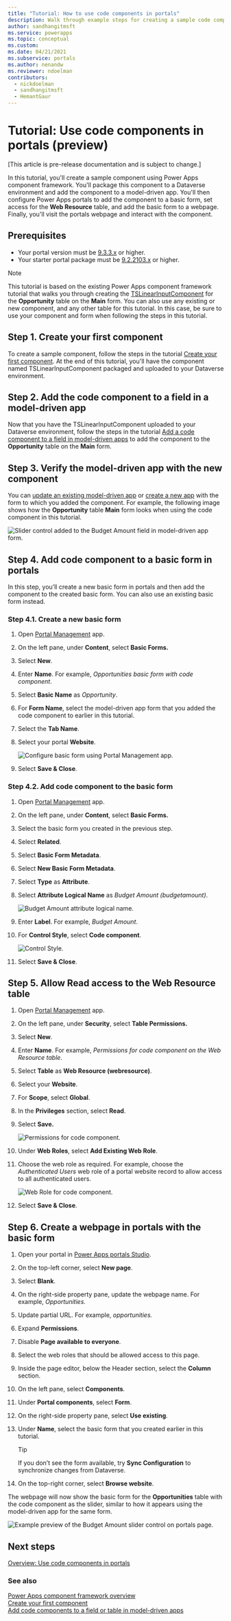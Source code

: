 ```yaml
---
title: "Tutorial: How to use code components in portals"
description: Walk through example steps for creating a sample code component and adding it to a model-driven app inside Power Apps portals.
author: sandhangitmsft
ms.service: powerapps
ms.topic: conceptual
ms.custom: 
ms.date: 04/21/2021
ms.subservice: portals
ms.author: nenandw
ms.reviewer: ndoelman
contributors:
  - nickdoelman
  - sandhangitmsft
  - HemantGaur
---
```


# Tutorial: Use code components in portals (preview)

[This article is pre-release documentation and is subject to change.]

In this tutorial, you'll create a sample component using Power Apps component framework. You'll package this component to a Dataverse environment and add the component to a model-driven app. You'll then configure Power Apps portals to add the component to a basic form, set access for the **Web Resource** table, and add the basic form to a webpage. Finally, you'll visit the portals webpage and interact with the component.

## Prerequisites

- Your portal version must be [9.3.3.x](versions/version-9.3.3.x.md) or higher.
- Your starter portal package must be [9.2.2103.x](versions/package-version-9.2.2103.md) or higher.

> [!NOTE]
> This tutorial is based on the existing Power Apps component framework tutorial that walks you through creating the [TSLinearInputComponent](../../developer/component-framework/implementing-controls-using-typescript.md) for the **Opportunity** table on the **Main** form. You can also use any existing or new component, and any other table for this tutorial. In this case, be sure to use your component and form when following the steps in this tutorial.

## Step 1. Create your first component

To create a sample component, follow the steps in the tutorial [Create your first component](../../developer/component-framework/implementing-controls-using-typescript.md).
At the end of this tutorial, you'll have the component named TSLinearInputComponent packaged and uploaded to your Dataverse environment.

## Step 2. Add the code component to a field in a model-driven app

Now that you have the TSLinearInputComponent uploaded to your Dataverse environment, follow the steps in the tutorial [Add a code component to a field in model-driven apps](../../developer/component-framework/add-custom-controls-to-a-field-or-entity.md) to add the component to the **Opportunity** table on the **Main** form.

## Step 3. Verify the model-driven app with the new component

You can [update an existing model-driven app](../model-driven-apps/design-custom-business-apps-using-app-designer.md) or [create a new app](../model-driven-apps/build-first-model-driven-app.md) with the form to which you added the component. For example, the following image shows how the **Opportunity** table **Main** form looks when using the code component in this tutorial.

![Slider control added to the Budget Amount field in model-driven app form.](media/component-framework/model-driven-app.png "Slider control added to the Budget Amount field in model-driven app form")

## Step 4. Add code component to a basic form in portals

In this step, you’ll create a new basic form in portals and then add the component to the created basic form. You can also use an existing basic form instead.

### Step 4.1. Create a new basic form

1.  Open [Portal Management](configure/configure-portal.md) app.

2.  On the left pane, under **Content**, select **Basic Forms.**

3.  Select **New**.

4.  Enter **Name**. For example, *Opportunities basic form with code
    component*.

5.  Select **Basic Name** as *Opportunity*.

6.  For **Form Name**, select the model-driven app form that you added the code
    component to earlier in this tutorial.

7.  Select the **Tab Name**.

8.  Select your portal **Website**.

    ![Configure basic form using Portal Management app.](media/component-framework/new-entity-form.png "Configure basic form using Portal Management app")

9.  Select **Save & Close**.

### Step 4.2. Add code component to the basic form

1.  Open [Portal Management](configure/configure-portal.md) app.

2.  On the left pane, under **Content**, select **Basic Forms.**

3.  Select the basic form you created in the previous step.

4.  Select **Related**.

5.  Select **Basic Form Metadata**.

6.  Select **New Basic Form Metadata**.

7.  Select **Type** as **Attribute**.

8.  Select **Attribute Logical Name** as *Budget Amount (budgetamount)*.

    ![Budget Amount attribute logical name.](media/component-framework/attribute-logical-name.png "Budget Amount attribute logical name")

9.  Enter **Label**. For example, *Budget Amount*.

10. For **Control Style**, select **Code component**.

    ![Control Style.](media/component-framework/control-style.png "Control Style")

11. Select **Save & Close**.

## Step 5. Allow Read access to the Web Resource table

1.  Open [Portal Management](configure/configure-portal.md) app.

2.  On the left pane, under **Security**, select **Table Permissions.**

3.  Select **New**.

4.  Enter **Name**. For example, *Permissions for code component on the Web
    Resource table*.

5.  Select **Table** as **Web Resource (webresource)**.

6.  Select your **Website**.

7.  For **Scope**, select **Global**.

8.  In the **Privileges** section, select **Read**.

9.  Select **Save.**

    ![Permissions for code component.](media/component-framework/permissions.png "Permissions for code component")

10. Under **Web Roles**, select **Add Existing Web Role**.

11. Choose the web role as required. For example, choose the *Authenticated Users* web role of a portal website record to allow access to all authenticated users.

    ![Web Role for code component.](media/component-framework/webrole.png "Web Role for code component")

12. Select **Save & Close**.

## Step 6. Create a webpage in portals with the basic form

1.  Open your portal in [Power Apps portals Studio](portal-designer-anatomy.md).

2.  On the top-left corner, select **New page**.

3.  Select **Blank**.

4.  On the right-side property pane, update the webpage name. For example, *Opportunities.*

5.  Update partial URL. For example, *opportunities.*

6.  Expand **Permissions**.

7.  Disable **Page available to everyone**.

8.  Select the web roles that should be allowed access to this page.

9.  Inside the page editor, below the Header section, select the **Column** section.

10. On the left pane, select **Components**.

11. Under **Portal components**, select **Form**.

12. On the right-side property pane, select **Use existing**.

13. Under **Name**, select the basic form that you created earlier in this tutorial.

    > [!TIP]
    > If you don’t see the form available, try **Sync Configuration** to synchronize changes from Dataverse.

14. On the top-right corner, select **Browse website**.

The webpage will now show the basic form for the **Opportunities** table with the code component as the slider, similar to how it appears using the model-driven app for the same form.

![Example preview of the Budget Amount slider control on portals page.](media/component-framework/example-preview.png "Example preview of the Budget Amount slider control on portals page")

## Next steps

[Overview: Use code components in portals](component-framework.md)

### See also

[Power Apps component framework overview](../../developer/component-framework/overview.md) <br>
[Create your first component](../../developer/component-framework/implementing-controls-using-typescript.md) <br>
[Add code components to a field or table in model-driven apps](../../developer/component-framework/add-custom-controls-to-a-field-or-entity.md)

